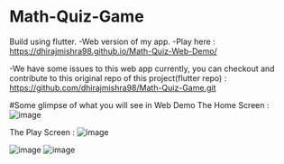 # Math-Quiz-Game

Build using flutter. 
-Web version of my app.
-Play here : https://dhirajmishra98.github.io/Math-Quiz-Web-Demo/

-We have some issues to this web app currently, you can checkout and contribute to this original repo of this project(flutter repo) : https://github.com/dhirajmishra98/Math-Quiz-Game.git

#Some glimpse of what you will see in Web Demo
The Home Screen : 
![image](https://user-images.githubusercontent.com/95682044/200107616-eba99c98-40b5-4af8-b231-7f2a2743902a.png)

The Play Screen : 
![image](https://user-images.githubusercontent.com/95682044/200107662-1e3b3756-8799-47f8-ae1d-5f7a55533963.png)

![image](https://user-images.githubusercontent.com/95682044/200107885-ba494fd5-70f1-4d7e-8f2d-82c74490a333.png)
![image](https://user-images.githubusercontent.com/95682044/200107895-eb28f789-fc83-46e0-8b57-45386dac0199.png)


